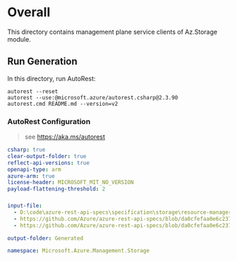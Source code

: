 # Overall
This directory contains management plane service clients of Az.Storage module.

## Run Generation
In this directory, run AutoRest:
```
autorest --reset
autorest --use:@microsoft.azure/autorest.csharp@2.3.90
autorest.cmd README.md --version=v2
```

### AutoRest Configuration
> see https://aka.ms/autorest
``` yaml
csharp: true
clear-output-folder: true
reflect-api-versions: true
openapi-type: arm
azure-arm: true
license-header: MICROSOFT_MIT_NO_VERSION
payload-flattening-threshold: 2
```



###
``` yaml
input-file:
  - D:\code\azure-rest-api-specs\specification\storage\resource-manager\Microsoft.Storage\stable\2022-09-01\storage.json
  - https://github.com/Azure/azure-rest-api-specs/blob/da0cfefaa0e6c237e1e3819f1cb2e11d7606878d/specification/storage/resource-manager/Microsoft.Storage/stable/2022-09-01/blob.json
  - https://github.com/Azure/azure-rest-api-specs/blob/da0cfefaa0e6c237e1e3819f1cb2e11d7606878d/specification/storage/resource-manager/Microsoft.Storage/stable/2022-09-01/file.json

output-folder: Generated

namespace: Microsoft.Azure.Management.Storage
```